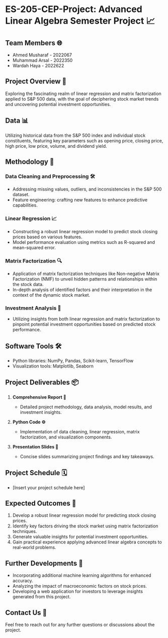 # ES-205-CEP-Project: Advanced Linear Algebra Semester Project 📈

## Team Members 🌐
- Ahmed Musharaf - 2022067
- Muhammad Arsal - 2022350
- Wardah Haya - 2022622

## Project Overview 🚀
Exploring the fascinating realm of linear regression and matrix factorization applied to S&P 500 data, with the goal of deciphering stock market trends and uncovering potential investment opportunities.

## Data 📊
Utilizing historical data from the S&P 500 index and individual stock constituents, featuring key parameters such as opening price, closing price, high price, low price, volume, and dividend yield.

## Methodology 📑
### Data Cleaning and Preprocessing 🛠️
- Addressing missing values, outliers, and inconsistencies in the S&P 500 dataset.
- Feature engineering: crafting new features to enhance predictive capabilities.

### Linear Regression 📈
- Constructing a robust linear regression model to predict stock closing prices based on various features.
- Model performance evaluation using metrics such as R-squared and mean-squared error.

### Matrix Factorization 🔍
- Application of matrix factorization techniques like Non-negative Matrix Factorization (NMF) to unveil hidden patterns and relationships within the stock data.
- In-depth analysis of identified factors and their interpretation in the context of the dynamic stock market.

### Investment Analysis 💼
- Utilizing insights from both linear regression and matrix factorization to pinpoint potential investment opportunities based on predicted stock performance.

## Software Tools 🛠️
- Python libraries: NumPy, Pandas, Scikit-learn, TensorFlow
- Visualization tools: Matplotlib, Seaborn

## Project Deliverables 📦
1. **Comprehensive Report 📄**
   - Detailed project methodology, data analysis, model results, and investment insights.

2. **Python Code ⚙️**
   - Implementation of data cleaning, linear regression, matrix factorization, and visualization components.

3. **Presentation Slides 🎤**
   - Concise slides summarizing project findings and key takeaways.

## Project Schedule 🗓️
- [Insert your project schedule here]

## Expected Outcomes 🎯
1. Develop a robust linear regression model for predicting stock closing prices.
2. Identify key factors driving the stock market using matrix factorization techniques.
3. Generate valuable insights for potential investment opportunities.
4. Gain practical experience applying advanced linear algebra concepts to real-world problems.

## Further Developments 🚧
- Incorporating additional machine learning algorithms for enhanced accuracy.
- Analyzing the impact of macroeconomic factors on stock prices.
- Developing a web application for investors to leverage insights generated from this project.

## Contact Us 📧
Feel free to reach out for any further questions or discussions about the project.
